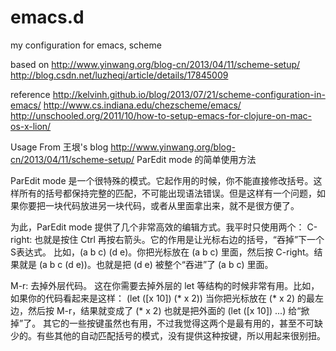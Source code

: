 # emacs.d
my configuration for emacs, scheme

based on
http://www.yinwang.org/blog-cn/2013/04/11/scheme-setup/
http://blog.csdn.net/luzheqi/article/details/17845009

reference
http://kelvinh.github.io/blog/2013/07/21/scheme-configuration-in-emacs/
http://www.cs.indiana.edu/chezscheme/emacs/
http://unschooled.org/2011/10/how-to-setup-emacs-for-clojure-on-mac-os-x-lion/

Usage From 王垠's blog http://www.yinwang.org/blog-cn/2013/04/11/scheme-setup/
ParEdit mode 的简单使用方法

ParEdit mode 是一个很特殊的模式。它起作用的时候，你不能直接修改括号。这样所有的括号都保持完整的匹配，不可能出现语法错误。但是这样有一个问题，如果你要把一块代码放进另一块代码，或者从里面拿出来，就不是很方便了。

为此，ParEdit mode 提供了几个非常高效的编辑方式。我平时只使用两个：
C-right: 也就是按住 Ctrl 再按右箭头。它的作用是让光标右边的括号，“吞掉”下一个S表达式。
比如，(a b c) (d e)。你把光标放在 (a b c) 里面，然后按 C-right。结果就是 (a b c (d e))。也就是把 (d e) 被整个“吞进”了 (a b c) 里面。

M-r: 去掉外层代码。
这在你需要去掉外层的 let 等结构的时候非常有用。比如，如果你的代码看起来是这样：
(let ([x 10])
  (* x 2))
当你把光标放在 (* x 2) 的最左边，然后按 M-r，结果就变成了
(* x 2)
也就是把外面的 (let ([x 10]) ...) 给“掀掉”了。
其它的一些按键虽然也有用，不过我觉得这两个是最有用的，甚至不可缺少的。有些其他的自动匹配括号的模式，没有提供这种按键，所以用起来很别扭。
